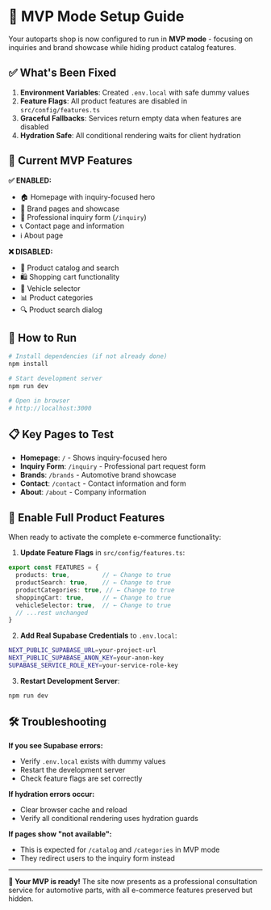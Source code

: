 # 🚀 MVP Mode Setup Guide

Your autoparts shop is now configured to run in **MVP mode** - focusing on inquiries and brand showcase while hiding product catalog features.

## ✅ What's Been Fixed

1. **Environment Variables**: Created `.env.local` with safe dummy values
2. **Feature Flags**: All product features are disabled in `src/config/features.ts`
3. **Graceful Fallbacks**: Services return empty data when features are disabled
4. **Hydration Safe**: All conditional rendering waits for client hydration

## 🎯 Current MVP Features

**✅ ENABLED:**
- 🏠 Homepage with inquiry-focused hero
- 🏢 Brand pages and showcase
- 📝 Professional inquiry form (`/inquiry`)
- 📞 Contact page and information
- ℹ️ About page

**❌ DISABLED:**
- 🛒 Product catalog and search  
- 🛍️ Shopping cart functionality
- 🚗 Vehicle selector
- 📊 Product categories
- 🔍 Product search dialog

## 🚀 How to Run

```bash
# Install dependencies (if not already done)
npm install

# Start development server
npm run dev

# Open in browser
# http://localhost:3000
```

## 📋 Key Pages to Test

- **Homepage**: `/` - Shows inquiry-focused hero
- **Inquiry Form**: `/inquiry` - Professional part request form
- **Brands**: `/brands` - Automotive brand showcase  
- **Contact**: `/contact` - Contact information and form
- **About**: `/about` - Company information

## 🔄 Enable Full Product Features

When ready to activate the complete e-commerce functionality:

1. **Update Feature Flags** in `src/config/features.ts`:
```typescript
export const FEATURES = {
  products: true,         // ← Change to true
  productSearch: true,    // ← Change to true
  productCategories: true, // ← Change to true
  shoppingCart: true,     // ← Change to true
  vehicleSelector: true,  // ← Change to true
  // ...rest unchanged
}
```

2. **Add Real Supabase Credentials** to `.env.local`:
```bash
NEXT_PUBLIC_SUPABASE_URL=your-project-url
NEXT_PUBLIC_SUPABASE_ANON_KEY=your-anon-key
SUPABASE_SERVICE_ROLE_KEY=your-service-role-key
```

3. **Restart Development Server**:
```bash
npm run dev
```

## 🛠️ Troubleshooting

**If you see Supabase errors:**
- Verify `.env.local` exists with dummy values
- Restart the development server
- Check feature flags are set correctly

**If hydration errors occur:**
- Clear browser cache and reload
- Verify all conditional rendering uses hydration guards

**If pages show "not available":**
- This is expected for `/catalog` and `/categories` in MVP mode
- They redirect users to the inquiry form instead

---

**🎉 Your MVP is ready!** The site now presents as a professional consultation service for automotive parts, with all e-commerce features preserved but hidden. 